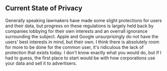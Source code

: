 ## Current State of Privacy

Generally speaking lawmakers have made some slight protections for users and their data, but progress on these regulations is largely held back by companies lobbying for their own interests and 
an overrall ignorance surrounding the subject. Apple and Google unsurprisingly do not have the users' best interests in mind, but their own. I think there is absolutely room for more to be done for 
the common user, it's ridiculous the lack of protection that exists today. I don't know exactly what you would do, but if I had to guess, the first place to start would be with how corporations use 
your data and sell it to advertisers.
